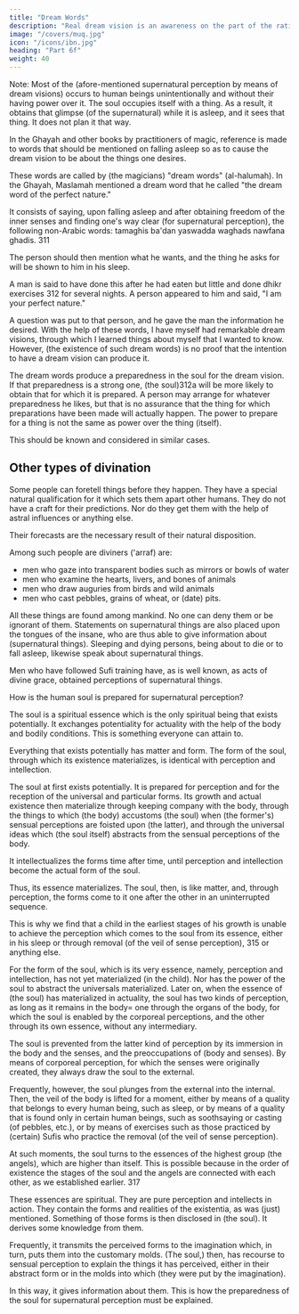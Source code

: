 ```yaml
---
title: "Dream Words"
description: "Real dream vision is an awareness on the part of the rational soul in its spiritual essence, of glimpse(s) of the forms of events"
image: "/covers/muq.jpg"
icon: "/icons/ibn.jpg"
heading: "Part 6f"
weight: 40
---
```




Note: Most of the (afore-mentioned supernatural perception by means of dream visions) occurs to human beings unintentionally and without their having power over it. The soul occupies itself with a thing. As a result, it obtains that glimpse (of the supernatural) while it is asleep, and it sees that thing. It does not plan it that way.

In the Ghayah and other books by practitioners of magic, reference is made to words that should be mentioned on falling asleep so as to cause the dream vision to be about the things one desires. 

These words are called by (the magicians) "dream words" (al-halumah). In the Ghayah, Maslamah mentioned a dream word
that he called "the dream word of the perfect nature." 

It consists of saying, upon falling asleep and after obtaining freedom of the inner senses and finding one's way clear (for supernatural perception), the following non-Arabic words: tamaghis ba'dan yaswadda waghads nawfana ghadis. 311 

The person should then mention what he wants, and the thing he asks for will be shown to him in his sleep.

A man is said to have done this after he had eaten but little and done dhikr exercises 312 for several nights. A person appeared to him and said, "I am your perfect nature." 

A question was put to that person, and he gave the man the information he desired.
With the help of these words, I have myself had remarkable dream visions, through which I learned things about myself that I wanted to know. However, (the existence of such dream words) is no proof that the intention to have a dream vision
can produce it. 

The dream words produce a preparedness in the soul for the dream vision. If that preparedness is a strong one, (the soul)312a will be more likely to obtain that for which it is prepared. A person may arrange for whatever preparedness
he likes, but that is no assurance that the thing for which preparations have been
made will actually happen. The power to prepare for a thing is not the same as
power over the thing (itself). 

This should be known and considered in similar cases.


## Other types of divination

Some people can foretell things before they happen. They have a special natural qualification for it which sets them apart other humans. They do not have a craft for their predictions. Nor do they get them with the help of astral influences or anything else.

Their forecasts are the necessary result of their natural disposition.

Among such people are diviners ('arraf) are:
- men who gaze into transparent bodies such as mirrors or bowls of water
- men who examine the hearts, livers, and bones of animals
- men who draw auguries from birds and wild animals
- men who cast pebbles, grains of wheat, or (date) pits. 

All these things are found among mankind. No one can deny them or be ignorant of them. Statements on supernatural things are also placed upon the tongues of the insane, who are thus able to give information about (supernatural things). Sleeping and dying persons, being about to die or to fall asleep, likewise speak about supernatural things. 

Men who have followed Sufi training have, as is well known, as acts of divine grace, obtained perceptions of supernatural things.


How is the human soul is prepared for supernatural perception?

The soul is a spiritual essence which is the only spiritual being that exists potentially. It exchanges potentiality for actuality with the help of the body and bodily conditions. This is something everyone can attain to.

Everything that exists potentially has matter and form. The form of the soul, through which its existence materializes, is identical with perception and intellection. 

The soul at first exists potentially. It is prepared for perception and for the reception of the universal and particular forms. Its growth and actual existence then materialize through keeping company with the body, through the things to
which (the body) accustoms (the soul) when (the former's) sensual perceptions are foisted upon (the latter), and through the universal ideas which (the soul itself) abstracts from the sensual perceptions of the body. 

It intellectualizes the forms time after time, until perception and intellection become the actual form of the soul.

Thus, its essence materializes. The soul, then, is like matter, and, through perception, the forms come to it one after the other in an uninterrupted sequence.

This is why we find that a child in the earliest stages of his growth is unable to achieve the perception which comes to the soul from its essence, either in his sleep or through removal (of the veil of sense perception), 315 or anything else. 

For the form of the soul, which is its very essence, namely, perception and intellection, has not yet materialized (in the child). Nor has the power of the soul to abstract the universals materialized. Later on, when the essence of (the soul) has materialized in actuality, the soul has two kinds of perception, as long as it remains in the body= one through the organs of the body, for which the soul is enabled by the corporeal perceptions, and the other through its own essence, without any intermediary. 

The soul is prevented from the latter kind of perception by its immersion in the body and the senses, and the preoccupations of (body and senses). By means of corporeal perception, for which the senses were originally created, they always draw the soul to the external. 

Frequently, however, the soul plunges from the external into the internal. Then, the veil of the body is lifted for a moment, either by means of a quality that belongs to every human being, such as sleep, or by means of a quality that is found only in certain human beings, such as soothsaying or casting (of pebbles, etc.), or by means of exercises such as those practiced by (certain) Sufis who practice the removal (of the veil of sense perception). 

At such moments, the soul turns to the essences of the highest group (the angels), which are higher than itself. This is possible because in the order of existence the stages of the soul and the angels are connected with each other, as we established earlier. 317 

These essences are spiritual. They are pure perception and intellects in action. They contain the forms and realities of the existentia, as was (just) mentioned. Something of those forms is then disclosed in (the soul). It derives some knowledge from them. 

Frequently, it transmits the perceived forms to the imagination which, in turn, puts them into the customary molds. (The soul,) then, has recourse to sensual perception to explain the things it has perceived, either in their abstract form or in the molds
into which (they were put by the imagination). 

In this way, it gives information about them. This is how the preparedness of the soul for supernatural perception must be
explained.


